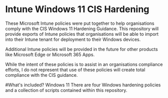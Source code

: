 # Intune Windows 11 CIS Hardening

These Microsoft Intune policies were put together to help organisations comply with the CIS Windows 11 Hardening Guidance.
This repository will provide exports of Intune policies that organisations will be able to import into their Intune tenant for deployment to their Windows devices.

Additional Intune policies will be provided in the future for other products like Microsoft Edge or Microsoft 365 Apps.

While the intent of these policies is to assist in an organisations compliance efforts, I do not represent that use of these policies will create total compliance with the CIS guidance.

#What's included?
Windows 11
There are four Windows hardening policies and a collection of scripts contained within this repository.

